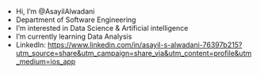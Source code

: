 - Hi, I’m @AsayilAlwadani
- Department of Software Engineering
- I’m interested in Data Science & Artificial intelligence
- I’m currently learning Data Analysis
- LinkedIn:
 https://www.linkedin.com/in/asayil-s-alwadani-76397b215?utm_source=share&utm_campaign=share_via&utm_content=profile&utm_medium=ios_app

<!---
AsaylAlwadani/AsaylAlwadani is a ✨ special ✨ repository because its `README.md` (this file) appears on your GitHub profile.
You can click the Preview link to take a look at your changes.
--->
